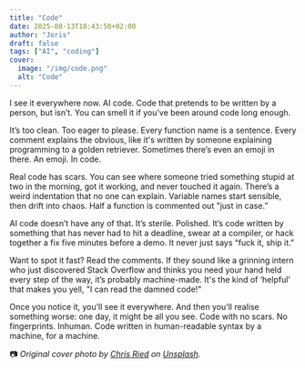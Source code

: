 ```yaml
---
title: "Code"
date: 2025-08-13T18:43:50+02:00
author: "Joris"
draft: false
tags: ["AI", "coding"]
cover:
  image: "/img/code.png"
  alt: "Code"
---
```


I see it everywhere now. AI code. Code that pretends to be written by a person, but isn’t. You can smell it if you’ve been around code long enough.

It’s too clean. Too eager to please. Every function name is a sentence. Every comment explains the obvious, like it's written by someone explaining programming to a golden retriever. Sometimes there’s even an emoji in there. An emoji. In code.

Real code has scars. You can see where someone tried something stupid at two in the morning, got it working, and never touched it again. There’s a weird indentation that no one can explain. Variable names start sensible, then drift into chaos. Half a function is commented out "just in case.” 

AI code doesn’t have any of that. It’s sterile. Polished. It’s code written by something that has never had to hit a deadline, swear at a compiler, or hack together a fix five minutes before a demo. It never just says “fuck it, ship it.”

Want to spot it fast? Read the comments. If they sound like a grinning intern who just discovered Stack Overflow and thinks you need your hand held every step of the way, it’s probably machine-made. It's the kind of ‘helpful’ that makes you yell, "I can read the damned code!"

Once you notice it, you’ll see it everywhere. And then you’ll realise something worse: one day, it might be all you see. Code with no scars. No fingerprints. Inhuman. Code written in human-readable syntax by a machine, for a machine.

📷 _Original cover photo by [Chris Ried](https://unsplash.com/photos/a-computer-screen-with-a-bunch-of-code-on-it-ieic5Tq8YMk) on [Unsplash](https://unsplash.com)._
